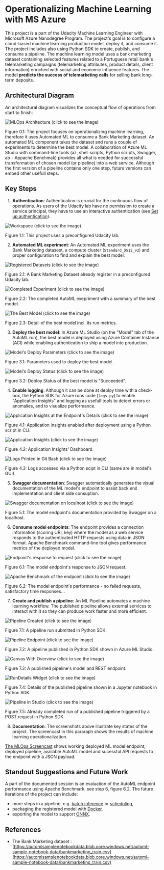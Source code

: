 # Operationalizing Machine Learning with MS Azure
This project is a part of the Udacity Machine Learning Engineer with Microsoft Azure Nanodegree Program. The project's goal is to configure a cloud-based machine learning production model, deploy it, and consume it. The project includes also using Python SDK to create, publish, and consume a pipeline. The machine learning model uses a bank marketing dataset containing selected features related to a Portuguese retail bank's telemarketing campaigns (telemarketing attributes, product details, client information) enriched with social and economic influence features. The model **predicts the success of telemarketing calls** for selling bank long-term deposits.

## Architectural Diagram
An architectural diagram visualizes the conceptual flow of operations from start to finish: 

![MLOps Architecture (click to see the image)](http://www.plantuml.com/plantuml/png/VP7VRfen3CNlynI-f6XFGAUgh9qqj5P2edq0avWFZ_p94WV4r8UV4tqRqYvsWunrpl79xtkiWaLQy6Qr8u6MeP9jXG2R72aAMnHEyTxKx5dCQhdSHA62LlXCowLPS0G4Ztl89PtPaOFz5TuTMfRhtMm3d91Zlr3ER4cb72rdz6e_GAOIM8ISoYaw69OkzcJLgfkMVK8725ymdk0Louc4umGE1Ik9MQ3LpcYlm1LY4h25UtCFXrH0ZbnxknyQT_VPwEfaLkjV_P6lBx2JvZYDCqylcm-pUgy4woOfe93h2adWI7h9I1f6iASg498ZVszMpwJbhl_iHnn5t7i2dwP9owhqQwpzQ9TIT3bn55XlD-2IRO6Y3DAmE3F2xeBJHELENKz9RM7Ovl2_vgxyzlQsXK8_6rMf3-DrVt1lhtBKmDtpzuyH4pjFIL2FMCW1nqF1AisAjZABYpfhHakVmAQGc-Wm0vvh77Zg_JDdyfr55ShLB3einTJ__OyLe82kERGmyWgXq02LszvpFGBUeZK7vsymOdgvWq-N6u-R-aRpmUW47K4VpAF-jE1_0m00)

Figure 0.1: The project focuses on operationalizing machine learning, therefore it uses Automated ML to consume a Bank Marketing dataset. An automated ML component takes the dataset and runs a couple of experiments to determine the best model. A collaboration of Azure ML Studio with command-line tools (az, shell scripts, Python scripts, Swagger, ab - Appache Benchmak) provides all what is needed for successful transformation of chosen model (or pipeline) into a web service. Although the first version of a pipeline contains only one step, future versions can embed other usefull steps.

## Key Steps
1. **Authentication**: Authentication is crucial for the continuous flow of operations. As users of the Udacity lab have no permission to create a service principal, they have to use an interactive authentication (see [Set up authentication](https://docs.microsoft.com/en-us/azure/machine-learning/how-to-setup-authentication)).

![Workspace (click to see the image)](img/aml-10-workspace.png?raw=true)

Figure 1.1: This project uses a preconfigured Udacity lab.

2. **Automated ML experiment**: An Automated ML experiment uses the Bank Marketing datasest, a compute cluster (`Standard_DS12_v2`) and proper configuration to find and explain the best model.

![Registered Datasets (click to see the image)](img/aml-21-dataset.png?raw=true)

Figure 2.1: A Bank Marketing Dataset already register in a preconfigured Udacity lab.

![Completed Experiment (click to see the image)](img/aml-22-completed-experiment.png?raw=true)

Figure 2.2: The completed AutoML exepriment with a summary of the best model.

![The Best Model (click to see the image)](img/aml-23-best-model-details.png?raw=true)

Figure 2.3: Detail of the best model incl. its run metrics.

3. **Deploy the best model**: In Azure ML Studio (on the "Model" tab of the AutoML run), the best model is deployed using Azure Container Instance (ACI) while enabling authentication to ship a model into production.

![Model's Deploy Parameters (click to see the image)](img/aml-31-model-deploy-param.png?raw=true)

Figure 3.1: Parameters used to deploy the best model.

![Model's Deploy Status (click to see the image)](img/aml-32-model-deploy-status.png?raw=true)

Figure 3.2: Deploy Status of the best model is "Succeeded".

4. **Enable logging**: Although it can be done at deploy time with a check-box, the Python SDK for Azure runs code (`logs.py`) to enable "Application Insights" and logging as usefull tools to detect errors or anomalies, and to visualize performance.

![Application Insights at the Endpoint's Details (click to see the image)](img/aml-41-insights-enabled.png?raw=true)

Figure 4.1: Application Insights enabled after deployment using a Python script in CLI.

![Application Insights (click to see the image)](img/aml-42-insights-status.png?raw=true)

Figure 4.2: Application Insights' Dashboard.

![Logs Printed in Git Bash (click to see the image)](img/aml-43-logs-from-bash.png?raw=true)

Figure 4.3: Logs accessed via a Python scipt in CLI (same are in model's GUI).

5. **Swagger documentation**: Swagger automatically generates the visual documentation of the ML model's endpoint to assist back end implementation and client side consuption.

![Swagger documentation on localhost (click to see the image)](img/aml-50-swagger-doc.png?raw=true)

Figure 5.1: The model endpoint's documentation provided by Swagger on a localhost.

6. **Consume model endpoints**: The endpoint provides a connection information (scoring URI, key) where the model as a web service responds to the authenticated HTTP requests using data in JSON format. Apache Benchmark command-line tool gives performance metrics of the deployed model.

![Endpoint's response to request (click to see the image)](img/aml-61-endpoint-response.png?raw=true)

Figure 6.1: The model endpoint's response to JSON request.

![Apache Benchmark of the endpoint (click to see the image)](img/aml-62-apache-benchmark.png?raw=true)

Figure 6.2: The model endpoint's performance - no failed requests, satisfactory time responses...

7. **Create and publish a pipeline**: An ML Pipeline automates a machine learning workflow. The published pipeline allows external services to interact with it so they can produce work faster and more efficient.

![Pipeline Created (click to see the image)](img/aml-71-pipeline-created.png?raw=true)

Figure 7.1: A pipeline run submitted in Python SDK.

![Pipeline Endpoint (click to see the image)](img/aml-72-pipeline-endpoint.png?raw=true)

Figure 7.2: A pipeline published in Python SDK shown in Azure ML Studio.

![Canvas With Overview (click to see the image)](img/aml-73-canvas-with-overview.png?raw=true)

Figure 7.3: A published pipeline's model and REST endpoint.

![RunDetails Widget (click to see the image)](img/aml-74-rundetails-widget.png?raw=true)

Figure 7.4: Details of the published pipeline shown in a Jupyter notebook in Python SDK.

![Pipeline in Studio (click to see the image)](img/aml-75-pipeline-in-studio.png?raw=true)

Figure 7.5: Already completed run of a published pipeline triggered by a POST request in Python SDK.

8. **Documentation**: The screenshots above illustrate key states of the project. The screencast in this pararaph shows the results of machine learning operationalization.

[The MLOps Screencast](https://www.loom.com/share/3b1e24a350c84f9fbd401f28bf0a8421?sharedAppSource=personal_library) shows working deployed ML model endpoint, deployed pipeline, available AutoML model and sucessful API requests to the endpoint with a JSON payload.

## Standout Suggestions and Future Work

A part of the documented session is an evaluation of the AutoML endpoint performance using Apache Benchmark, see step 6, figure 6.2. The future iterations of the project can include:
+ more steps in a pipeline, e.g. [batch inference](https://docs.microsoft.com/en-us/azure/machine-learning/tutorial-pipeline-batch-scoring-classification) or [scheduling](https://docs.microsoft.com/en-us/azure/machine-learning/how-to-trigger-published-pipeline),
+ packaging the registered model with [Docker](https://docs.microsoft.com/en-us/azure/machine-learning/how-to-deploy-package-models),
+ exporting the model to support [ONNX](https://docs.microsoft.com/en-us/azure/machine-learning/concept-onnx).

## References
+ The Bank Marketing dataset : [https://automlsamplenotebookdata.blob.core.windows.net/automl-sample-notebook-data/bankmarketing_train.csv](https://automlsamplenotebookdata.blob.core.windows.net/automl-sample-notebook-data/bankmarketing_train.csv)

<!--

![ (click to see the image)](img/.png?raw=true)

@startuml
:Set up secure authentication;
split
:**Interactive**
(in a lab provided by Udacity);
split again
:Service principal
(if permitted);
end split
:Select and upload a Bank Marketing dataset
(accuracy is not critical for this project)<
fork
:Azure ML Studio and CLI|
:Use Automated ML to determine the best model;
:Deploy the best model and enable logging;
:Ensure the endpoint API documentation (via Swagger);
:Consume the model endpoint via HTTP requests>
fork again
:Python SDK|
:Connect to shared infrastucture
(workspace, compute, dataset);
:Configure pipeline steps
(AutoML step to determine the best model at minimum);
:Create and publish a pipeline to automate the workflow;
:Consume a pipeline endpoint>
end fork
end
@enduml
-->

